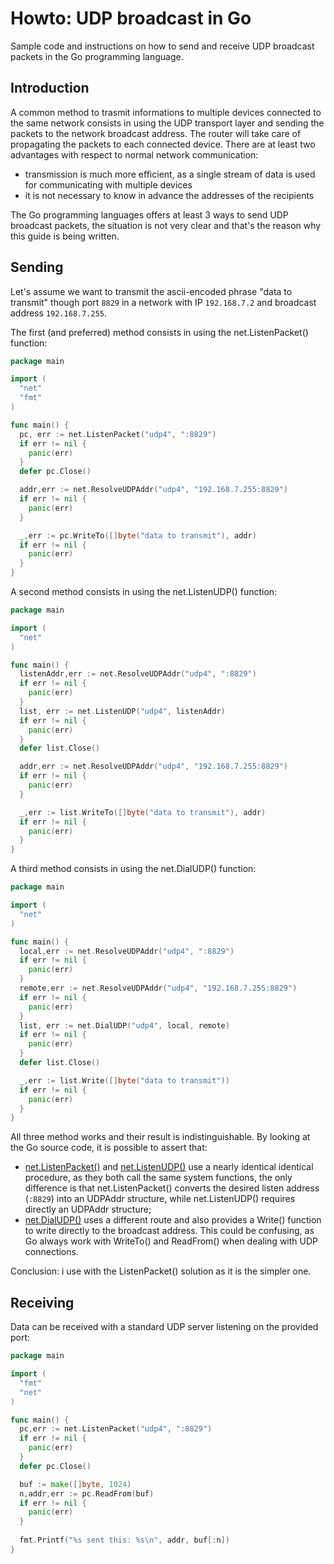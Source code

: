 
# Howto: UDP broadcast in Go

Sample code and instructions on how to send and receive UDP broadcast packets in the Go programming language.

## Introduction

A common method to trasmit informations to multiple devices connected to the same network consists in using the UDP transport layer and sending the packets to the network broadcast address. The router will take care of propagating the packets to each connected device. There are at least two advantages with respect to normal network communication:
* transmission is much more efficient, as a single stream of data is used for communicating with multiple devices
* it is not necessary to know in advance the addresses of the recipients

The Go programming languages offers at least 3 ways to send UDP broadcast packets, the situation is not very clear and that's the reason why this guide is being written.

## Sending

Let's assume we want to transmit the ascii-encoded phrase "data to transmit" though port `8829` in a network with IP `192.168.7.2` and broadcast address `192.168.7.255`.

The first (and preferred) method consists in using the net.ListenPacket() function:
```go
package main

import (
  "net"
  "fmt"
)

func main() {
  pc, err := net.ListenPacket("udp4", ":8829")
  if err != nil {
    panic(err)
  }
  defer pc.Close()

  addr,err := net.ResolveUDPAddr("udp4", "192.168.7.255:8829")
  if err != nil {
    panic(err)
  }

  _,err := pc.WriteTo([]byte("data to transmit"), addr)
  if err != nil {
    panic(err)
  }
}
```

A second method consists in using the net.ListenUDP() function:
```go
package main

import (
  "net"
)

func main() {
  listenAddr,err := net.ResolveUDPAddr("udp4", ":8829")
  if err != nil {
    panic(err)
  }
  list, err := net.ListenUDP("udp4", listenAddr)
  if err != nil {
    panic(err)
  }
  defer list.Close()

  addr,err := net.ResolveUDPAddr("udp4", "192.168.7.255:8829")
  if err != nil {
    panic(err)
  }

  _,err := list.WriteTo([]byte("data to transmit"), addr)
  if err != nil {
    panic(err)
  }
}
```


A third method consists in using the net.DialUDP() function:
```go
package main

import (
  "net"
)

func main() {
  local,err := net.ResolveUDPAddr("udp4", ":8829")
  if err != nil {
    panic(err)
  }
  remote,err := net.ResolveUDPAddr("udp4", "192.168.7.255:8829")
  if err != nil {
    panic(err)
  }
  list, err := net.DialUDP("udp4", local, remote)
  if err != nil {
    panic(err)
  }
  defer list.Close()

  _,err := list.Write([]byte("data to transmit"))
  if err != nil {
    panic(err)
  }
}
```

All three method works and their result is indistinguishable. By looking at the Go source code, it is possible to assert that:
* [net.ListenPacket()](https://golang.org/src/net/dial.go?s=19117:19219#L625) and [net.ListenUDP()](https://golang.org/src/net/udpsock.go?s=6961:7025#L221) use a nearly identical identical procedure, as they both call the same system functions, the only difference is that net.ListenPacket() converts the desired listen address (`:8829`) into an UDPAddr structure, while net.ListenUDP() requires directly an UDPAddr structure;
* [net.DialUDP()](https://golang.org/src/net/udpsock.go?s=5929:5998#L195) uses a different route and also provides a Write() function to write directly to the broadcast address. This could be confusing, as Go always work with WriteTo() and ReadFrom() when dealing with UDP connections.

Conclusion: i use with the ListenPacket() solution as it is the simpler one.

## Receiving

Data can be received with a standard UDP server listening on the provided port:
```go
package main

import (
  "fmt"
  "net"
)

func main() {
  pc,err := net.ListenPacket("udp4", ":8829")
  if err != nil {
    panic(err)
  }
  defer pc.Close()

  buf := make([]byte, 1024)
  n,addr,err := pc.ReadFrom(buf)
  if err != nil {
    panic(err)
  }
  
  fmt.Printf("%s sent this: %s\n", addr, buf[:n])
}
```

